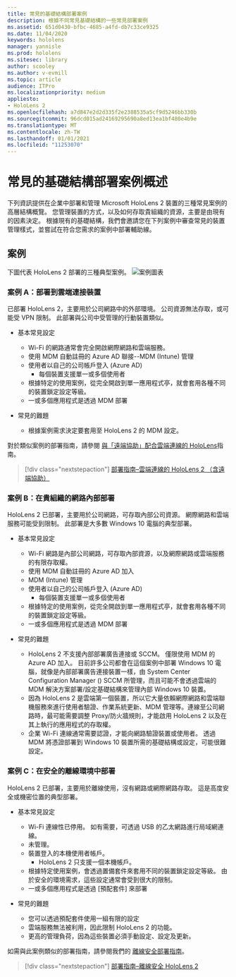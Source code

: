 ```yaml
---
title: 常見的基礎結構部署案例
description: 根據不同常見基礎結構的一些常見部署案例
ms.assetid: 651d0430-bfbc-4685-a4fd-db7c33ce9325
ms.date: 11/04/2020
keywords: hololens
manager: yannisle
ms.prod: hololens
ms.sitesec: library
author: scooley
ms.author: v-evmill
ms.topic: article
audience: ITPro
ms.localizationpriority: medium
appliesto:
- HoloLens 2
ms.openlocfilehash: a7d847e2d2d335f2e2388535a5cf9d5246bb330b
ms.sourcegitcommit: 96dcd015ad24169295690a8ed13ea1bf480e4b9e
ms.translationtype: MT
ms.contentlocale: zh-TW
ms.lasthandoff: 01/01/2021
ms.locfileid: "11253070"
---
```

# 常見的基礎結構部署案例概述

下列資訊提供在企業中部署和管理 Microsoft HoloLens 2 裝置的三種常見案例的高層結構概覽。 您管理裝置的方式，以及如何存取貴組織的資源，主要是由現有的因素決定。 根據現有的基礎結構，我們會邀請您在下列案例中審查常見的裝置管理樣式，並嘗試在符合您需求的案例中部署輔助線。

## 案例

下圖代表 HoloLens 2 部署的三種典型案例。
![案例圖表](images/scenarios.jpg)

### 案例 A：部署到雲端連接裝置

已部署 HoloLens 2，主要用於公司網路中的外部環境。 公司資源無法存取，或可能受 VPN 限制。 此部署與公司中受管理的行動裝置類似。
 * 基本常見設定
   * Wi-Fi 的網路通常會完全開啟網際網路和雲端服務。
   * 使用 MDM 自動註冊的 Azure AD 聯接--MDM (Intune) 管理
   * 使用者以自己的公司帳戶登入 (Azure AD) 
     * 每個裝置支援單一或多個使用者
   * 根據特定的使用案例，從完全開啟到單一應用程式亭，就會套用各種不同的裝置鎖定設定等級。
   * 一或多個應用程式是透過 MDM 部署

* 常見的難題
   * 根據案例需求決定要套用至 HoloLens 2 的 MDM 設定。

對於類似案例的部署指南，請參閱 [與「遠端協助」配合雲端連線的 HoloLens](hololens2-cloud-connected-overview.md)指南。

> [!div class="nextstepaction"]
> [部署指南–雲端連線的 HoloLens 2 （含遠端協助）](hololens2-cloud-connected-overview.md)

### 案例 B：在貴組織的網路內部部署

HoloLens 2 已部署，主要用於公司網路，可存取內部公司資源。 網際網路和雲端服務可能受到限制。 此部署是大多數 Windows 10 電腦的典型部署。

 * 基本常見設定
   * Wi-Fi 網路是內部公司網路，可存取內部資源，以及網際網路或雲端服務的有限存取權。
   * 使用 MDM 自動註冊的 Azure AD 加入
   * MDM (Intune) 管理
   * 使用者以自己的公司帳戶登入 (Azure AD) 
     * 每個裝置支援單一或多個使用者
   * 根據特定的使用案例，從完全開啟到單一應用程式亭，就會套用各種不同的裝置鎖定設定等級。
   * 一或多個應用程式是透過 MDM 部署

 * 常見的難題
   * HoloLens 2 不支援內部部署廣告連接或 SCCM。 僅限使用 MDM 的 Azure AD 加入。 目前許多公司都會在這個案例中部署 Windows 10 電腦，就像是內部部署廣告連接裝置一樣，由 System Center Configuration Manager () SCCM 所管理，而且可能不會透過雲端的 MDM 解決方案部署/設定基礎結構來管理內部 Windows 10 裝置。
   * 因為 HoloLens 2 是雲端第一個裝置，所以它大量依賴網際網路和雲端聯機服務來進行使用者驗證、作業系統更新、MDM 管理等。連線至公司網路時，最可能需要調整 Proxy/防火牆規則，才能啟用 HoloLens 2 以及在其上執行的應用程式的存取權。
   * 企業 Wi-Fi 連線通常需要認證，才能向網路驗證裝置或使用者。 透過 MDM 將憑證部署到 Windows 10 裝置所需的基礎結構或設定，可能很難設定。

### 案例 C：在安全的離線環境中部署

HoloLens 2 已部署，主要用於離線使用，沒有網路或網際網路存取。 這是高度安全或機密位置的典型部署。
 * 基本常見設定
   * Wi-Fi 連線性已停用。 如有需要，可透過 USB 的乙太網路進行局域網連線。
   * 未管理。
   * 裝置登入的本機使用者帳戶。
     * HoloLens 2 只支援一個本機帳戶。
   * 根據特定使用案例，會透過置備套件來套用不同的裝置鎖定設定等級。 由於安全的環境需求，這些設定通常會受到很大的限制。
   * 一或多個應用程式是透過 [預配套件] 來部署

 * 常見的難題
   * 您可以透過預配套件使用一組有限的設定
   * 雲端服務無法被利用，因此限制 HoloLens 2 的功能。
   * 更高的管理負荷，因為這些裝置必須手動設定、設定及更新。

如需與此案例類似的部署指南，請參閱我們的 [離線安全部署指南](hololens-common-scenarios-offline-secure.md)。

> [!div class="nextstepaction"]
> [部署指南–離線安全 HoloLens 2](hololens-common-scenarios-offline-secure.md)
